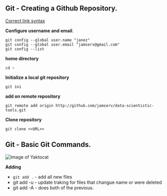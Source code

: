 ## Git - Creating a Github Repository.

[Correct link syntax](http://www.example.com/)

**Configure username and email**.
```
git config --global user.name "janez"
git config --global user.email "jamserv@gmail.com"
git config --list
```

**home directory**
```
cd ~
```

**Initialize a local git repository**
```
git ini
```
**add on remote repository**
```
git remote add origin http://github.com/jamserv/data-scientistic-tools.git
```

**Clone repository**
```
git clone <<URL>>
```

## Git - Basic Git Commands.

![Image of Yaktocat](https://www.stephenmarron.com/wp-content/uploads/2017/02/git.png)

**Adding**

* ```git add .```		- add all new files
* git add -u 	- update traking for files that changue name or were deleted
* git add -A 	- does both of the previous.